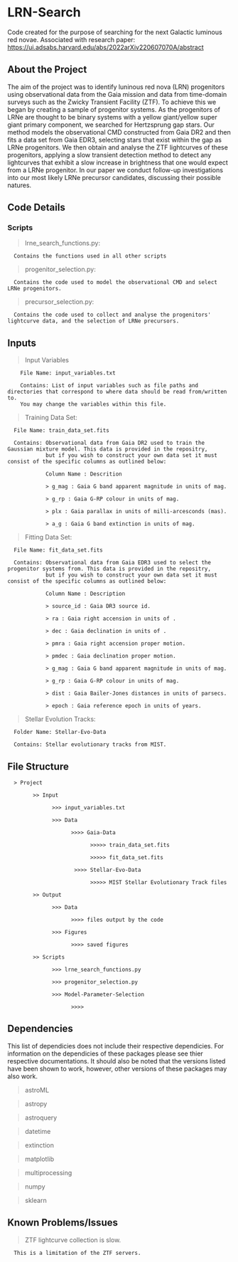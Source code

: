 # LRN-Search
Code created for the purpose of searching for the next Galactic luminous red novae. Associated with research paper: https://ui.adsabs.harvard.edu/abs/2022arXiv220607070A/abstract


## About the Project
The aim of the project was to identify luninous red nova (LRN) progenitors using observational data from the Gaia mission and data from time-domain surveys such as the Zwicky Transient Facility (ZTF). To achieve this we began by creating a sample of progenitor systems. As the progenitors of LRNe are thought to be binary systems with a yellow giant/yellow super giant primary component, we searched for Hertzsprung gap stars. Our method models the observational CMD constructed from Gaia DR2 and then fits a data set from Gaia EDR3, selecting stars that exist within the gap as LRNe progenitors. We then obtain and analyse the ZTF lightcurves of these progenitors, applying a slow transient detection method to detect any lightcurves that exhibit a slow increase in brightness that one would expect from a LRNe progenitor. In our paper we conduct follow-up investigations into our most likely LRNe precursor candidates, discussing their possible natures.


## Code Details
### Scripts
> lrne_search_functions.py:
      
      Contains the functions used in all other scripts

> progenitor_selection.py:

      Contains the code used to model the observational CMD and select LRNe progenitors.

> precursor_selection.py: 

      Contains the code used to collect and analyse the progenitors' lightcurve data, and the selection of LRNe precursors.

## Inputs
> Input Variables

        File Name: input_variables.txt
        
        Contains: List of input variables such as file paths and directories that correspond to where data should be read from/written to. 
        You may change the variables within this file.
        
> Training Data Set:

      File Name: train_data_set.fits
      
      Contains: Observational data from Gaia DR2 used to train the Gaussian mixture model. This data is provided in the repositry,
                but if you wish to construct your own data set it must consist of the specific columns as outlined below:
      
                Column Name : Descrition 
                
                > g_mag : Gaia G band apparent magnitude in units of mag.
                
                > g_rp : Gaia G-RP colour in units of mag.
                
                > plx : Gaia parallax in units of milli-arcesconds (mas).
                
                > a_g : Gaia G band extinction in units of mag.

> Fitting Data Set:

      File Name: fit_data_set.fits
      
      Contains: Observational data from Gaia EDR3 used to select the progenitor systems from. This data is provided in the repositry, 
                but if you wish to construct your own data set it must consist of the specific columns as outlined below:
      
                Column Name : Description
                
                > source_id : Gaia DR3 source id.
                
                > ra : Gaia right accension in units of .
                
                > dec : Gaia declination in units of .
                
                > pmra : Gaia right accension proper motion.
                
                > pmdec : Gaia declination proper motion.
                
                > g_mag : Gaia G band apparent magnitude in units of mag.
                
                > g_rp : Gaia G-RP colour in units of mag.
                
                > dist : Gaia Bailer-Jones distances in units of parsecs.
                
                > epoch : Gaia reference epoch in units of years.

> Stellar Evolution Tracks:

      Folder Name: Stellar-Evo-Data
      
      Contains: Stellar evolutionary tracks from MIST.
      

## File Structure

      > Project 

            >> Input

                  >>> input_variables.txt

                  >>> Data

                        >>>> Gaia-Data

                              >>>>> train_data_set.fits

                              >>>>> fit_data_set.fits

                         >>>> Stellar-Evo-Data

                              >>>>> MIST Stellar Evolutionary Track files

            >> Output

                  >>> Data

                        >>>> files output by the code

                  >>> Figures

                        >>>> saved figures

            >> Scripts

                  >>> lrne_search_functions.py

                  >>> progenitor_selection.py

                  >>> Model-Parameter-Selection

                        >>>> 

## Dependencies
This list of dependicies does not include their respective dependicies. For information on the dependicies of these packages please see thier respective documentations. It should also be noted that the versions listed have been shown to work, however, other versions of these packages may also work.

> astroML
 
> astropy

> astroquery

> datetime

> extinction

> matplotlib

> multiprocessing

> numpy

> sklearn


## Known Problems/Issues

> ZTF lightcurve collection is slow.

      This is a limitation of the ZTF servers.

